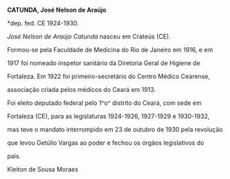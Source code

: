 **CATUNDA, José Nelson de Araújo**



\*dep. fed. CE 1924-1930.



*José Nelson de Araújo Catunda* nasceu em Crateús (CE).



Formou-se pela Faculdade de Medicina do Rio de Janeiro em 1916, e em

1917 foi nomeado inspetor sanitário da Diretoria Geral de Higiene de

Fortaleza. Em 1922 foi primeiro-secretário do Centro Médico Cearense,

associação criada pelos médicos do Ceará em 1913.



Foi eleito deputado federal pelo 1^o^ distrito do Ceará, com sede em

Fortaleza (CE), para as legislaturas 1924-1926, 1927-1929 e 1930-1932,

mas teve o mandato interrompido em 23 de outubro de 1930 pela revolução

que levou Getúlio Vargas ao poder e fechou os órgãos legislativos do

país.



Kleiton de Sousa Moraes



